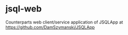 # jsql-web
Counterparts web client/service application of JSQLApp at https://github.com/DamSzymanski/JSQLApp
